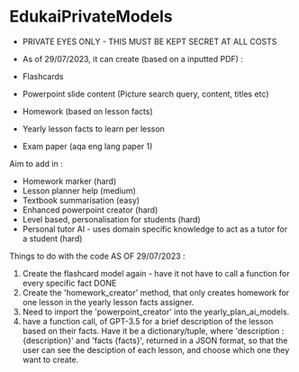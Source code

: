 # EdukaiPrivateModels
- PRIVATE EYES ONLY - THIS MUST BE KEPT SECRET AT ALL COSTS
- As of 29/07/2023, it can create (based on a inputted PDF) : 

- Flashcards 
- Powerpoint slide content (Picture search query, content, titles etc)
- Homework (based on lesson facts)
- Yearly lesson facts to learn per lesson
- Exam paper (aqa eng lang paper 1)


Aim to add in :
- Homework marker (hard)
- Lesson planner help (medium)
- Textbook summarisation (easy)
- Enhanced powerpoint creator (hard)
- Level based, personalisation for students (hard)
- Personal tutor AI - uses domain specific knowledge to act as a tutor for a student (hard)



Things to do with the code AS OF 29/07/2023 : 
1. Create the flashcard model again - have it not have to call a function for every specific fact DONE 
2. Create the 'homework_creator' method, that only creates homework for one lesson in the yearly lesson facts assigner. 
3. Need to import the 'powerpoint_creator' into the yearly_plan_ai_models. 
4. have a function call, of GPT-3.5 for a brief description of the lesson based on their facts. Have it be a dictionary/tuple, where 'description : {description}' and 'facts {facts}', returned in a JSON format, so that the user can see the desciption of each lesson, and choose which one they want to create. 

